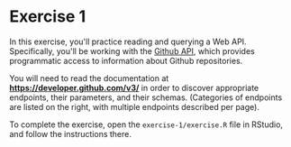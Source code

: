 # Exercise 1
In this exercise, you'll practice reading and querying a Web API. Specifically, you'll be working with the [Github API](https://developer.github.com/v3/), which provides programmatic access to information about Github repositories.

You will need to read the documentation at **<https://developer.github.com/v3/>** in order to discover appropriate endpoints, their parameters, and their schemas. (Categories of endpoints are listed on the right, with multiple endpoints described per page).

To complete the exercise, open the `exercise-1/exercise.R` file in RStudio, and follow the instructions there.

